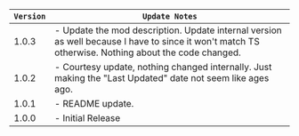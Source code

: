 | `Version` | `Update Notes`                                                                                                                                     |
|-----------|----------------------------------------------------------------------------------------------------------------------------------------------------|
| 1.0.3     | - Update the mod description. Update internal version as well because I have to since it won't match TS otherwise. Nothing about the code changed. |
| 1.0.2     | - Courtesy update, nothing changed internally. Just making the "Last Updated" date not seem like ages ago.                                         |
| 1.0.1     | - README update.                                                                                                                                   |
| 1.0.0     | - Initial Release                                                                                                                                  |
